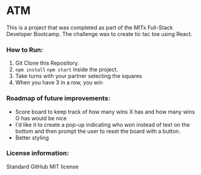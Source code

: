 # ATM
This is a project that was completed as part of the MITx Full-Stack Developer Bootcamp. The challenge was to create tic tac toe using React. 

### How to Run: 
1. Git Clone this Repository. 
2. `npm install` `npm start` inside the project.
3. Take turns with your partner selecting the squares
4. When you have 3 in a row, you win

### Roadmap of future improvements: 
- Score board to keep track of how many wins X has and how many wins O has would be nice
- I'd like it to create a pop-up indicating who won instead of text on the bottom and then prompt the user to reset the board with a button. 
- Better styling

### License information:
Standard GitHub MIT license